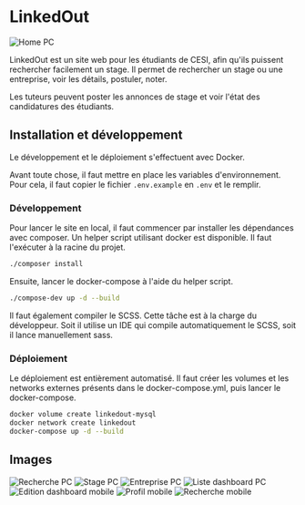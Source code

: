 # LinkedOut

![Home PC](images/linkedout-home-pc.png)

LinkedOut est un site web pour les étudiants de CESI, afin qu'ils puissent rechercher facilement
un stage. Il permet de rechercher un stage ou une entreprise, voir les détails, postuler, noter.

Les tuteurs peuvent poster les annonces de stage et voir l'état des candidatures des étudiants.

## Installation et développement

Le développement et le déploiement s'effectuent avec Docker.

Avant toute chose, il faut mettre en place les variables d'environnement. Pour cela, il faut
copier le fichier `.env.example` en `.env` et le remplir.

### Développement

Pour lancer le site en local, il faut commencer par installer les dépendances avec composer.
Un helper script utilisant docker est disponible. Il faut l'exécuter à la racine du projet.

```bash
./composer install
```

Ensuite, lancer le docker-compose à l'aide du helper script.

```bash
./compose-dev up -d --build
```

Il faut également compiler le SCSS. Cette tâche est à la charge du développeur. Soit il utilise
un IDE qui compile automatiquement le SCSS, soit il lance manuellement sass.

### Déploiement

Le déploiement est entièrement automatisé. Il faut créer les volumes et les networks externes
présents dans le docker-compose.yml, puis lancer le docker-compose.

```bash
docker volume create linkedout-mysql
docker network create linkedout
docker-compose up -d --build
```

## Images

![Recherche PC](images/linkedout-search-pc.png)
![Stage PC](images/linkedout-internship-pc.png)
![Entreprise PC](images/linkedout-company-pc.png)
![Liste dashboard PC](images/linkedout-dashboard-list-pc.png)
![Edition dashboard mobile](images/linkedout-dashboard-edit-mobile.png)
![Profil mobile](images/linkedout-profile-mobile.png)
![Recherche mobile](images/linkedout-search-mobile.png)
